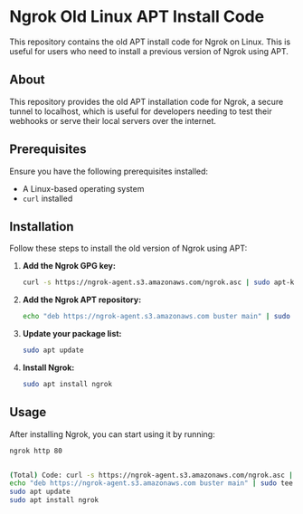 # Ngrok Old Linux APT Install Code

This repository contains the old APT install code for Ngrok on Linux. This is useful for users who need to install a previous version of Ngrok using APT.

## About

This repository provides the old APT installation code for Ngrok, a secure tunnel to localhost, which is useful for developers needing to test their webhooks or serve their local servers over the internet.

## Prerequisites

Ensure you have the following prerequisites installed:

- A Linux-based operating system
- `curl` installed

## Installation

Follow these steps to install the old version of Ngrok using APT:

1. **Add the Ngrok GPG key:**

    ```bash
    curl -s https://ngrok-agent.s3.amazonaws.com/ngrok.asc | sudo apt-key add -
    ```

2. **Add the Ngrok APT repository:**

    ```bash
    echo "deb https://ngrok-agent.s3.amazonaws.com buster main" | sudo tee /etc/apt/sources.list.d/ngrok.list
    ```

3. **Update your package list:**

    ```bash
    sudo apt update
    ```

4. **Install Ngrok:**

    ```bash
    sudo apt install ngrok
    ```

## Usage

After installing Ngrok, you can start using it by running:

```bash
ngrok http 80


(Total) Code: curl -s https://ngrok-agent.s3.amazonaws.com/ngrok.asc | sudo tee /etc/apt/trusted.gpg.d/ngrok.asc >/dev/null
echo "deb https://ngrok-agent.s3.amazonaws.com buster main" | sudo tee /etc/apt/sources.list.d/ngrok.list
sudo apt update
sudo apt install ngrok
